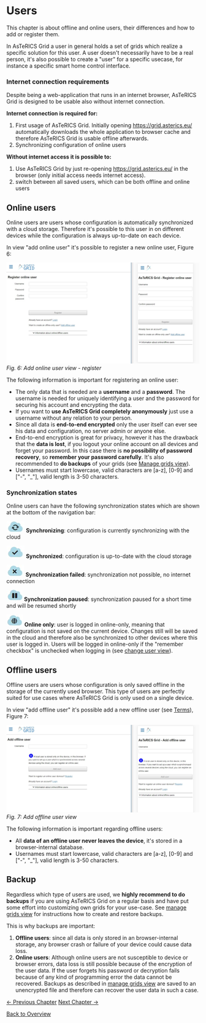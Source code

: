 # Users
This chapter is about offline and online users, their differences and how to add or register them.

In AsTeRICS Grid a user in general holds a set of grids which realize a specific solution for this user. A user doesn't necessarily have to be a real person, it's also possible to create a "user" for a specific usecase, for instance a specific smart home control interface.

### Internet connection requirements
Despite being a web-application that runs in an internet browser, AsTeRICS Grid is designed to be usable also without internet connection.

**Internet connection is required for:**
1. First usage of AsTeRICS Grid. Initially opening <a href="https://grid.asterics.eu/" target="_blank">https://grid.asterics.eu/<a/> automatically downloads the whole application to browser cache and therefore AsTeRICS Grid is usable offline afterwards.
1. Synchronizing configuration of online users

**Without internet access it is possible to:**
1. Use AsTeRICS Grid by just re-opening <a href="https://grid.asterics.eu/" target="_blank">https://grid.asterics.eu/<a/> in the browser (only initial access needs internet access).
1. switch between all saved users, which can be both offline and online users

## Online users
Online users are users whose configuration is automatically synchronized with a cloud storage. Therefore it's possible to this user in on different devices while the configuration is always up-to-date on each device.

In view "add online user" it's possible to register a new online user, Figure 6:

![add online user view](img/register_online_en.jpg)
*Fig. 6: Add online user view - register*

The following information is important for registering an online user:

* The only data that is needed are a **username** and a **password**. The username is needed for uniquely identifying a user and the password for securing his account and encrypting the data.
* If you want to **use AsTeRICS Grid completely anonymously** just use a username without any relation to your person.
* Since all data is **end-to-end encrypted** only the user itself can ever see his data and configuration, no server admin or anyone else.
* End-to-end encryption is great for privacy, however it has the drawback that the **data is lost**, if you logout your online account on all devices and forget your password. In this case there is **no possibility of password recovery**, so **remember your password carefully**. It's also recommended to **do backups** of your grids (see [Manage grids view](02_navigation.md#additional-options)).
* Usernames must start lowercase, valid characters are [a-z], [0-9] and ["-", "_"], valid length is 3-50 characters.

### Synchronization states
Online users can have the following synchronization states which are shown at the bottom of the navigation bar:

![online user - synchronizing symbol](img/online_user_synchronizing.jpg) **Synchronizing**: configuration is currently synchronizing with the cloud

![online user - synchronized symbol](img/online_user_synchronized.jpg) **Synchronized**: configuration is up-to-date with the cloud storage

![online user - synchronized symbol](img/online_user_failed.jpg) **Synchronization failed**: synchronization not possible, no internet connection

![online user - synchronized symbol](img/online_user_paused.jpg) **Synchronization paused**: synchronization paused for a short time and will be resumed shortly

![online user - synchronized symbol](img/online_user_onlineonly.jpg) **Online only**: user is logged in online-only, meaning that configuration is not saved on the current device. Changes still will be saved in the cloud and therefore also be synchronized to other devices where this user is logged in. Users will be logged in online-only if the "remember checkbox" is unchecked when logging in (see [change user view](02_navigation.md#change-user-view)).

## Offline users
Offline users are users whose configuration is only saved offline in the storage of the currently used browser. This type of users are perfectly suited for use cases where AsTeRICS Grid is only used on a single device.

In view "add offline user" it's possible add a new offline user (see [Terms](01_terms.md#user)), Figure 7:

![add offline user view](img/add_offline_en.jpg)
*Fig. 7: Add offline user view*

The following information is important regarding offline users:

* All **data of an offline user never leaves the device**, it's stored in a browser-internal database.
* Usernames must start lowercase, valid characters are [a-z], [0-9] and ["-", "_"], valid length is 3-50 characters.

## Backup

Regardless which type of users are used, we **highly recommend to do backups** if you are using AsTeRICS Grid on a regular basis and have put some effort into customizing own grids for your use-case. See [manage grids view](02_navigation.md#additional-options) for instructions how to create and restore backups.

This is why backups are important:
1. **Offline users**: since all data is only stored in an browser-internal storage, any browser crash or failure of your device could cause data loss.
2. **Online users**: Although online users are not susceptible to device or browser errors, data loss is still possible because of the encryption of the user data. If the user forgets his password or decryption fails because of any kind of programming error the data cannot be recovered. Backups as described in [manage grids view](02_navigation.md#additional-options) are saved to an unencrypted file and therefore can recover the user data in such a case.

[&#x2190; Previous Chapter](01_terms.md) [Next Chapter &#x2192;](03_appearance_layout.md)

[Back to Overview](00_index.md)



